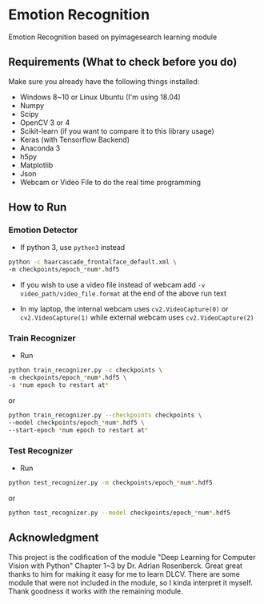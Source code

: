 # Emotion Recognition
Emotion Recognition based on pyimagesearch learning module

## Requirements (What to check before you do)
Make sure you already have the following things installed:
- Windows 8~10 or Linux Ubuntu (I'm using 18.04)
- Numpy
- Scipy
- OpenCV 3 or 4
- Scikit-learn (if you want to compare it to this library usage)
- Keras (with Tensorflow Backend)
- Anaconda 3
- h5py
- Matplotlib
- Json
- Webcam or Video File to do the real time programming

## How to Run
### Emotion Detector
- If python 3, use `python3` instead
```bash
python -c haarcascade_frontalface_default.xml \
-m checkpoints/epoch_*num*.hdf5
```
- If you wish to use a video file instead of webcam add ```-v video_path/video_file.format``` at the end of the above run text

- In my laptop, the internal webcam uses ```cv2.VideoCapture(0)``` or ```cv2.VideoCapture(1)``` while external webcam uses ```cv2.VideoCapture(2)```

### Train Recognizer
- Run
```bash
python train_recognizer.py -c checkpoints \
-m checkpoints/epoch_*num*.hdf5 \
-s *num epoch to restart at*
```
or 
```bash
python train_recognizer.py --checkpoints checkpoints \
--model checkpoints/epoch_*num*.hdf5 \
--start-epoch *num epoch to restart at*
```


### Test Recognizer 
- Run
```bash
python test_recognizer.py -m checkpoints/epoch_*num*.hdf5
```
or
```bash
python test_recognizer.py --model checkpoints/epoch_*num*.hdf5
```


## Acknowledgment
This project is the codification of the module "Deep Learning for Computer Vision with Python" Chapter 1~3 by Dr. Adrian Rosenberck.
Great great thanks to him for making it easy for me to learn DLCV.
There are some module that were not included in the module, so I kinda interpret it myself. Thank goodness it works with the remaining module.

